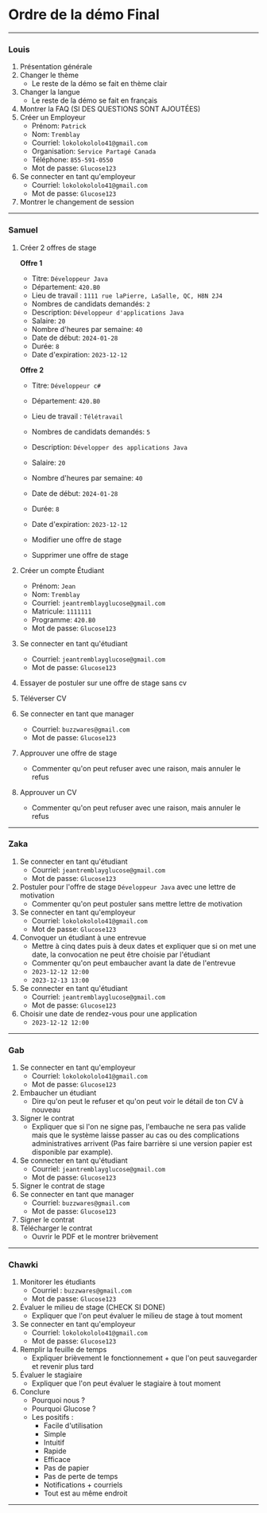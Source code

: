 # Ordre de la démo Final

---
### Louis
1. Présentation générale
2. Changer le thème
    - Le reste de la démo se fait en thème clair
3. Changer la langue
    - Le reste de la démo se fait en français
4. Montrer la FAQ (SI DES QUESTIONS SONT AJOUTÉES)
5. Créer un Employeur
   - Prénom: `Patrick`
   - Nom: `Tremblay`
   - Courriel: `lokolokololo41@gmail.com`
   - Organisation: `Service Partagé Canada`
   - Téléphone: `855-591-0550`
   - Mot de passe: `Glucose123`
6. Se connecter en tant qu'employeur
   - Courriel: `lokolokololo41@gmail.com`
   - Mot de passe: `Glucose123`
7. Montrer le changement de session 
---
### Samuel
1. Créer 2 offres de stage 

   **Offre 1**
   - Titre: `Développeur Java`
   - Département: `420.B0`
   - Lieu de travail : `1111 rue laPierre, LaSalle, QC, H8N 2J4`
   - Nombres de candidats demandés: `2`
   - Description: `Développeur d'applications Java`
   - Salaire: `20`
   - Nombre d'heures par semaine: `40`
   - Date de début: `2024-01-28`
   - Durée: `8`
   - Date d'expiration: `2023-12-12`

   **Offre 2**
   - Titre: `Développeur c#`
   - Département: `420.B0`
   - Lieu de travail : `Télétravail`
   - Nombres de candidats demandés: `5`
   - Description: `Développer des applications Java`
   - Salaire: `20`
   - Nombre d'heures par semaine: `40`
   - Date de début: `2024-01-28`
   - Durée: `8`
   - Date d'expiration: `2023-12-12`
          
   - Modifier une offre de stage
   - Supprimer une offre de stage
2. Créer un compte Étudiant
    - Prénom: `Jean`
    - Nom: `Tremblay`
    - Courriel: `jeantremblayglucose@gmail.com`
    - Matricule: `1111111`
    - Programme: `420.B0`
    - Mot de passe: `Glucose123`
3. Se connecter en tant qu'étudiant
   - Courriel: `jeantremblayglucose@gmail.com`
   - Mot de passe: `Glucose123`
4. Essayer de postuler sur une offre de stage sans cv
5. Téléverser CV
6. Se connecter en tant que manager
   - Courriel: `buzzwares@gmail.com`
   - Mot de passe: `Glucose123`
7. Approuver une offre de stage 
   - Commenter qu'on peut refuser avec une raison, mais annuler le refus
8. Approuver un CV
   - Commenter qu'on peut refuser avec une raison, mais annuler le refus
---
### Zaka
1. Se connecter en tant qu'étudiant
   - Courriel: `jeantremblayglucose@gmail.com`
   - Mot de passe: `Glucose123`
2. Postuler pour l'offre de stage `Développeur Java` avec une lettre de motivation
   * Commenter qu'on peut postuler sans mettre lettre de motivation
3. Se connecter en tant qu'employeur
   - Courriel: `lokolokololo41@gmail.com`
   - Mot de passe: `Glucose123`
4. Convoquer un étudiant à une entrevue
   - Mettre à cinq dates puis à deux dates et expliquer que si on met une date, la convocation ne peut être choisie par l'étudiant
   * Commenter qu'on peut embaucher avant la date de l'entrevue
   - `2023-12-12 12:00`
   - `2023-12-13 13:00`
5. Se connecter en tant qu'étudiant
   - Courriel: `jeantremblayglucose@gmail.com`
   - Mot de passe: `Glucose123`
6. Choisir une date de rendez-vous pour une application
   - `2023-12-12 12:00`
---
### Gab
1. Se connecter en tant qu'employeur
   - Courriel: `lokolokololo41@gmail.com`
   - Mot de passe: `Glucose123`
2. Embaucher un étudiant
   - Dire qu'on peut le refuser et qu'on peut voir le détail de ton CV à nouveau
3. Signer le contrat
   - Expliquer que si l'on ne signe pas, l'embauche ne sera pas valide mais que le système laisse passer au cas ou des complications administratives arrivent (Pas faire barrière si une version papier est disponible par example).
4. Se connecter en tant qu'étudiant
   - Courriel: `jeantremblayglucose@gmail.com`
   - Mot de passe: `Glucose123`
5. Signer le contrat de stage
6. Se connecter en tant que manager
   - Courriel: `buzzwares@gmail.com`
   - Mot de passe: `Glucose123`
7. Signer le contrat
8. Télécharger le contrat
   - Ouvrir le PDF et le montrer brièvement
---
### Chawki
1. Monitorer les étudiants
   - Courriel : `buzzwares@gmail.com`
   - Mot de passe: `Glucose123`
2. Évaluer le milieu de stage (CHECK SI DONE)
   - Expliquer que l'on peut évaluer le milieu de stage à tout moment
3. Se connecter en tant qu'employeur
   - Courriel: `lokolokololo41@gmail.com`
   - Mot de passe: `Glucose123`
4. Remplir la feuille de temps
   - Expliquer brièvement le fonctionnement + que l'on peut sauvegarder et revenir plus tard
5. Évaluer le stagiaire
   - Expliquer que l'on peut évaluer le stagiaire à tout moment
6. Conclure
   - Pourquoi nous ?
   - Pourquoi Glucose ?
   - Les positifs :
     - Facile d'utilisation
     - Simple
     - Intuitif
     - Rapide
     - Efficace
     - Pas de papier
     - Pas de perte de temps
     - Notifications + courriels
     - Tout est au même endroit
---